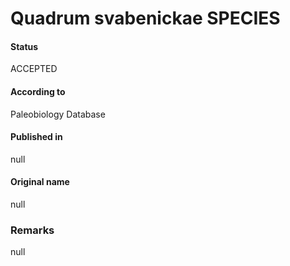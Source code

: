 Quadrum svabenickae SPECIES
=======

#### Status
ACCEPTED

#### According to
Paleobiology Database

#### Published in
null

#### Original name
null

### Remarks
null